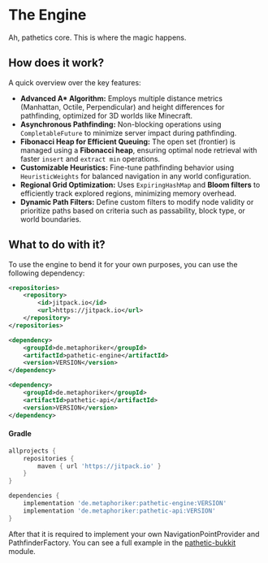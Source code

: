 # The Engine
Ah, pathetics core. This is where the magic happens.

## How does it work?
A quick overview over the key features:
<ul>
  <li><b>Advanced A* Algorithm:</b> Employs multiple distance metrics (Manhattan, Octile, Perpendicular) and height differences for pathfinding, optimized for 3D worlds like Minecraft.</li>
  <li><b>Asynchronous Pathfinding:</b> Non-blocking operations using <code>CompletableFuture</code> to minimize server impact during pathfinding.</li>
  <li><b>Fibonacci Heap for Efficient Queuing:</b> The open set (frontier) is managed using a <b>Fibonacci heap</b>, ensuring optimal node retrieval with faster <code>insert</code> and <code>extract min</code> operations.</li>
  <li><b>Customizable Heuristics:</b> Fine-tune pathfinding behavior using <code>HeuristicWeights</code> for balanced navigation in any world configuration.</li>
  <li><b>Regional Grid Optimization:</b> Uses <code>ExpiringHashMap</code> and <b>Bloom filters</b> to efficiently track explored regions, minimizing memory overhead.</li>
  <li><b>Dynamic Path Filters:</b> Define custom filters to modify node validity or prioritize paths based on criteria such as passability, block type, or world boundaries.</li>
</ul>

## What to do with it?
To use the engine to bend it for your own purposes, you can use the following dependency:
```xml
<repositories>
    <repository>
        <id>jitpack.io</id>
        <url>https://jitpack.io</url>
    </repository>
</repositories>

<dependency>
    <groupId>de.metaphoriker</groupId>
    <artifactId>pathetic-engine</artifactId>
    <version>VERSION</version>
</dependency>

<dependency>
    <groupId>de.metaphoriker</groupId>
    <artifactId>pathetic-api</artifactId>
    <version>VERSION</version>
</dependency>
```

<h4>Gradle</h4>

```groovy
allprojects {
    repositories {
        maven { url 'https://jitpack.io' }
    }
}

dependencies {
    implementation 'de.metaphoriker:pathetic-engine:VERSION'
    implementation 'de.metaphoriker:pathetic-api:VERSION'
}
```

After that it is required to implement your own NavigationPointProvider and PathfinderFactory.
You can see a full example in the [pathetic-bukkit](https://github.com/Metaphoriker/pathetic/tree/production/pathetic-bukkit) module.
